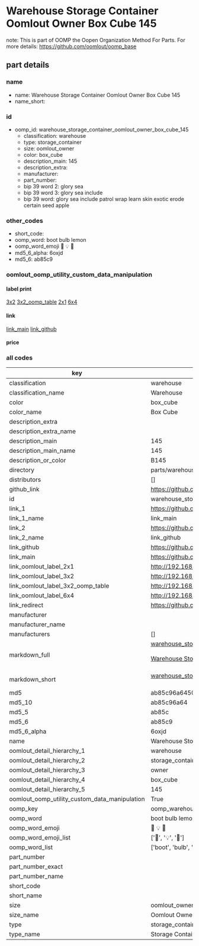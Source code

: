 # Warehouse Storage Container Oomlout Owner Box Cube 145  

note: This is part of OOMP the Oopen Organization Method For Parts. For more details: https://github.com/oomlout/oomp_base

##  part details
  







### name
* name: Warehouse Storage Container Oomlout Owner Box Cube 145
* name_short: 
### id
* oomp_id: warehouse_storage_container_oomlout_owner_box_cube_145
  * classification: warehouse
  * type: storage_container
  * size: oomlout_owner
  * color: box_cube
  * description_main: 145
  * description_extra: 
  * manufacturer: 
  * part_number: 
  * bip 39 word 2: glory sea
  * bip 39 word 3: glory sea include
  * bip 39 word: glory sea include patrol wrap learn skin exotic erode certain seed apple

### other_codes
* short_code: 
* oomp_word: boot bulb lemon
* oomp_word_emoji :boot: :bulb: :lemon:
* md5_6_alpha: 6oxjd
* md5_6: ab85c9






### oomlout_oomp_utility_custom_data_manipulation
#### label print
[3x2](http://192.168.1.245:1112/?label=oomp%206oxjd)
[3x2_oomp_table](http://192.168.1.108:1112/?label=oomp%206oxjd)
[2x1](http://192.168.1.242:1112/?label=oomp%206oxjd)
[6x4](http://192.168.1.55:1112/?label=oomp%206oxjd)    

#### link

[link_main](https://github.com/oomlout/oomlout_oomp_version_1_messy/tree/main/parts/warehouse_storage_container_oomlout_owner_box_cube_145) [link_github](https://github.com/oomlout/oomlout_oomp_version_1_messy/tree/main/parts/warehouse_storage_container_oomlout_owner_box_cube_145)                             

#### price







### all codes 
| key | value |  
| --- | --- |  
| classification | warehouse |  
| classification_name | Warehouse |  
| color | box_cube |  
| color_name | Box Cube |  
| description_extra |  |  
| description_extra_name |  |  
| description_main | 145 |  
| description_main_name | 145 |  
| description_or_color | B145 |  
| directory | parts/warehouse_storage_container_oomlout_owner_box_cube_145 |  
| distributors | [] |  
| github_link | https://github.com/oomlout/oomlout_oomp_part_src/tree/main/parts/warehouse_storage_container_oomlout_owner_box_cube_145 |  
| id | warehouse_storage_container_oomlout_owner_box_cube_145 |  
| link_1 | https://github.com/oomlout/oomlout_oomp_version_1_messy/tree/main/parts/warehouse_storage_container_oomlout_owner_box_cube_145 |  
| link_1_name | link_main |  
| link_2 | https://github.com/oomlout/oomlout_oomp_version_1_messy/tree/main/parts/warehouse_storage_container_oomlout_owner_box_cube_145 |  
| link_2_name | link_github |  
| link_github | https://github.com/oomlout/oomlout_oomp_version_1_messy/tree/main/parts/warehouse_storage_container_oomlout_owner_box_cube_145 |  
| link_main | https://github.com/oomlout/oomlout_oomp_version_1_messy/tree/main/parts/warehouse_storage_container_oomlout_owner_box_cube_145 |  
| link_oomlout_label_2x1 | http://192.168.1.242:1112/?label=oomp%206oxjd |  
| link_oomlout_label_3x2 | http://192.168.1.245:1112/?label=oomp%206oxjd |  
| link_oomlout_label_3x2_oomp_table | http://192.168.1.108:1112/?label=oomp%206oxjd |  
| link_oomlout_label_6x4 | http://192.168.1.55:1112/?label=oomp%206oxjd |  
| link_redirect | https://github.com/oomlout/oomlout_oomp_version_1_messy/tree/main/parts/warehouse_storage_container_oomlout_owner_box_cube_145 |  
| manufacturer |  |  
| manufacturer_name |  |  
| manufacturers | [] |  
| markdown_full | [warehouse_storage_container_oomlout_owner_box_cube_145](none)<br>[](none)<br>[Warehouse Storage Container Oomlout Owner Box Cube 145](none)<br><br> |  
| markdown_short | [warehouse_storage_container_oomlout_owner_box_cube_145](none)<br><br> |  
| md5 | ab85c96a64501951fb7f0a12e4f07b1c |  
| md5_10 | ab85c96a64 |  
| md5_5 | ab85c |  
| md5_6 | ab85c9 |  
| md5_6_alpha | 6oxjd |  
| name | Warehouse Storage Container Oomlout Owner Box Cube 145 |  
| oomlout_detail_hierarchy_1 | warehouse |  
| oomlout_detail_hierarchy_2 | storage_container |  
| oomlout_detail_hierarchy_3 | owner |  
| oomlout_detail_hierarchy_4 | box_cube |  
| oomlout_detail_hierarchy_5 | 145 |  
| oomlout_oomp_utility_custom_data_manipulation | True |  
| oomp_key | oomp_warehouse_storage_container_oomlout_owner_box_cube_145 |  
| oomp_word | boot bulb lemon |  
| oomp_word_emoji | :boot: :bulb: :lemon: |  
| oomp_word_emoji_list | [':boot:', ':bulb:', ':lemon:'] |  
| oomp_word_list | ['boot', 'bulb', 'lemon'] |  
| part_number |  |  
| part_number_exact |  |  
| part_number_name |  |  
| short_code |  |  
| short_name |  |  
| size | oomlout_owner |  
| size_name | Oomlout Owner |  
| type | storage_container |  
| type_name | Storage Container |  
